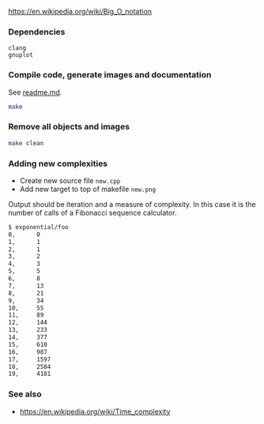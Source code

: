 https://en.wikipedia.org/wiki/Big_O_notation

### Dependencies
```
clang
gnuplot
```

### Compile code, generate images and documentation
See [readme.md](readme.md).
```bash
make
```

### Remove all objects and images
```bash
make clean
```

### Adding new complexities
- Create new source file ```new.cpp```
- Add new target to top of makefile ```new.png```

Output should be iteration and a measure of complexity. In this case it is the
number of calls of a Fibonacci sequence calculator.

```bash
$ exponential/foo
0,      0
1,      1
2,      1
3,      2
4,      3
5,      5
6,      8
7,      13
8,      21
9,      34
10,     55
11,     89
12,     144
13,     233
14,     377
15,     610
16,     987
17,     1597
18,     2584
19,     4181

```

### See also
- https://en.wikipedia.org/wiki/Time_complexity
